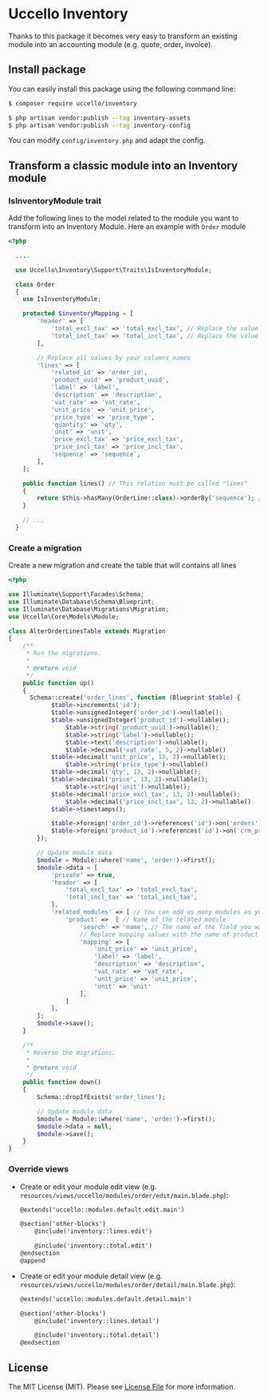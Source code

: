 # Uccello Inventory

Thanks to this package it becomes very easy to transform an existing module into an accounting module (e.g. quote, order, invoice).



## Install package

You can easily install this package using the following command line:

```bash
$ composer require uccello/inventory

$ php artisan vendor:publish --tag inventory-assets
$ php artisan vendor:publish --tag inventory-config
```

You can modify `config/inventory.php` and adapt the config.


## Transform a classic module into an Inventory module

### IsInventoryModule trait

Add the following lines to the model related to the module you want to transform into an Inventory Module. Here an example with `Order` module

```php
<?php

  ....

  use Uccello\Inventory\Support\Traits\IsInventoryModule;

  class Order
  {
    use IsInventoryModule;

    protected $inventoryMapping = [
        'header' => [
            'total_excl_tax' => 'total_excl_tax', // Replace the value by the name of the field in your module (for automatic update)
            'total_incl_tax' => 'total_incl_tax', // Replace the value by the name of the field in your module (for automatic update)
        ],

      	// Replace all values by your columns names
        'lines' => [
            'related_id' => 'order_id',
            'product_uuid' => 'product_uuid',
            'label' => 'label',
            'description' => 'description',
            'vat_rate' => 'vat_rate',
            'unit_price' => 'unit_price',
            'price_type' => 'price_type',
            'quantity' => 'qty',
            'unit' => 'unit',
            'price_excl_tax' => 'price_excl_tax',
            'price_incl_tax' => 'price_incl_tax',
            'sequence' => 'sequence',
        ],
    ];

    public function lines() // This relation must be called "lines"
    {
        return $this->hasMany(OrderLine::class)->orderBy('sequence'); // Replace OrderLine by the model class you use for saving the lines
    }

    // ...
  }
```



 ### Create a migration

Create a new migration and create the table that will contains all lines

```php
<?php

use Illuminate\Support\Facades\Schema;
use Illuminate\Database\Schema\Blueprint;
use Illuminate\Database\Migrations\Migration;
use Uccello\Core\Models\Module;

class AlterOrderLinesTable extends Migration
{
    /**
     * Run the migrations.
     *
     * @return void
     */
    public function up()
    {
      Schema::create('order_lines', function (Blueprint $table) {
            $table->increments('id');
            $table->unsignedInteger('order_id')->nullable();
            $table->unsignedInteger('product_id')->nullable();
		        $table->string('product_uuid')->nullable();
        		$table->string('label')->nullable();
        		$table->text('description')->nullable();
		        $table->decimal('vat_rate', 5, 2)->nullable()
            $table->decimal('unit_price', 13, 2)->nullable();
        		$table->string('price_type')->nullable()
            $table->decimal('qty', 13, 2)->nullable();
            $table->decimal('price', 13, 2)->nullable();
        		$table->string('unit')->nullable();
            $table->decimal('price_excl_tax', 13, 2)->nullable();
		        $table->decimal('price_incl_tax', 13, 2)->nullable()
            $table->timestamps();

            $table->foreign('order_id')->references('id')->on('orders');
            $table->foreign('product_id')->references('id')->on('crm_products');
        });

        // Update module data
        $module = Module::where('name', 'order')->first();
        $module->data = [
            'private' => true,
            'header' => [
                'total_excl_tax' => 'total_excl_tax',
                'total_incl_tax' => 'total_incl_tax',
            ],
            'related_modules' => [ // You can add as many modules as you want
                'product' =>  [ // Name of the related module
                    'search' => 'name', // The name of the field you want use to search from the inventory line
                  	// Replace mapping values with the name of product fields if exist
                    'mapping' => [
                        'unit_price' => 'unit_price',
                      	'label' => 'label',
                      	'description' => 'description',
                      	'vat_rate' => 'vat_rate',
                      	'unit_price' => 'unit_price',
                      	'unit' => 'unit'
                    ],
                ]
            ],
        ];
        $module->save();
    }

    /**
     * Reverse the migrations.
     *
     * @return void
     */
    public function down()
    {
        Schema::dropIfExists('order_lines');

        // Update module data
        $module = Module::where('name', 'order')->first();
        $module->data = null;
        $module->save();
    }
}

```



### Override views

- Create or edit your module edit view (e.g. `resources/views/uccello/modules/order/edit/main.blade.php`):

  ```html
  @extends('uccello::modules.default.edit.main')

  @section('other-blocks')
      @include('inventory::lines.edit')

      @include('inventory::total.edit')
  @endsection
  @append
  ```

- Create or edit your module detail view (e.g. `resources/views/uccello/modules/order/detail/main.blade.php`):

  ```html
  @extends('uccello::modules.default.detail.main')

  @section('other-blocks')
      @include('inventory::lines.detail')

      @include('inventory::total.detail')
  @endsection
  ```



## License

The MIT License (MIT). Please see [License File](LICENSE.md) for more information.
